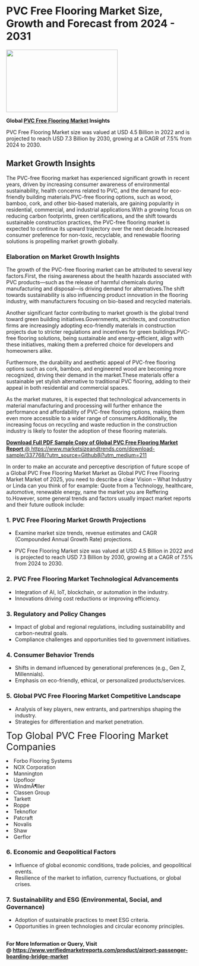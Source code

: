 <H1>PVC Free Flooring Market Size, Growth and Forecast from 2024 - 2031</H1><img class="aligncenter size-medium wp-image-584254" src="https://thirdeyenews.in/wp-content/uploads/2024/09/Global-Market-Research-300x168.jpeg" alt="" width="300" height="168" /><p><strong>Global&nbsp;<a href="https://www.marketsizeandtrends.com/download-sample/337768/?utm_source=Github8j?utm_medium=211">PVC Free Flooring Market</a> Insights</strong></p><p>PVC Free Flooring Market size was valued at USD 4.5 Billion in 2022 and is projected to reach USD 7.3 Billion by 2030, growing at a CAGR of 7.5% from 2024 to 2030.</p><p><h2>Market Growth Insights</h2> <p>The PVC-free flooring market has experienced significant growth in recent years, driven by increasing consumer awareness of environmental sustainability, health concerns related to PVC, and the demand for eco-friendly building materials.PVC-free flooring options, such as wood, bamboo, cork, and other bio-based materials, are gaining popularity in residential, commercial, and industrial applications.With a growing focus on reducing carbon footprints, green certifications, and the shift towards sustainable construction practices, the PVC-free flooring market is expected to continue its upward trajectory over the next decade.Increased consumer preference for non-toxic, recyclable, and renewable flooring solutions is propelling market growth globally.</p> <p><a href="download_sample_link_here"></a></p> <h3>Elaboration on Market Growth Insights</h3> <p>The growth of the PVC-free flooring market can be attributed to several key factors.First, the rising awareness about the health hazards associated with PVC products—such as the release of harmful chemicals during manufacturing and disposal—is driving demand for alternatives.The shift towards sustainability is also influencing product innovation in the flooring industry, with manufacturers focusing on bio-based and recycled materials.</p> <p>Another significant factor contributing to market growth is the global trend toward green building initiatives.Governments, architects, and construction firms are increasingly adopting eco-friendly materials in construction projects due to stricter regulations and incentives for green buildings.PVC-free flooring solutions, being sustainable and energy-efficient, align with these initiatives, making them a preferred choice for developers and homeowners alike.</p> <p>Furthermore, the durability and aesthetic appeal of PVC-free flooring options such as cork, bamboo, and engineered wood are becoming more recognized, driving their demand in the market.These materials offer a sustainable yet stylish alternative to traditional PVC flooring, adding to their appeal in both residential and commercial spaces.</p> <p>As the market matures, it is expected that technological advancements in material manufacturing and processing will further enhance the performance and affordability of PVC-free flooring options, making them even more accessible to a wider range of consumers.Additionally, the increasing focus on recycling and waste reduction in the construction industry is likely to foster the adoption of these flooring materials.</p> <p><a href="get_more_link_here"></p><p><span class=""><strong>Download Full PDF Sample Copy of Global PVC Free Flooring Market Report</strong> @ <a href="https://www.marketsizeandtrends.com/download-sample/337768/?utm_source=Github8j?utm_medium=211" target="_blank">https://www.marketsizeandtrends.com/download-sample/337768/?utm_source=Github8j?utm_medium=211</a></span></p><p>In order to make an accurate and perceptive description of future scope of a Global&nbsp;PVC Free Flooring Market Market as Global&nbsp;PVC Free Flooring Market Market of 2025, you need to describe a clear Vision &ndash; What Industry or Linda can you think of for example: Quote from a Technology, healthcare, automotive, renewable energy, name the market you are Reffering to.However, some general trends and factors usually impact market reports and their future outlook include:</p><h3>1.&nbsp;<strong>PVC Free Flooring Market Growth Projections</strong></h3><ul><li>Examine market size trends, revenue estimates and CAGR (Compounded Annual Growth Rate) projections.</li><li><p>PVC Free Flooring Market size was valued at USD 4.5 Billion in 2022 and is projected to reach USD 7.3 Billion by 2030, growing at a CAGR of 7.5% from 2024 to 2030.</p></li></ul><h3>2.&nbsp;<strong>PVC Free Flooring Market Technological Advancements</strong></h3><ul><li>Integration of AI, IoT, blockchain, or automation in the industry.</li><li>Innovations driving cost reductions or improving efficiency.</li></ul><h3>3.&nbsp;<strong>Regulatory and Policy Changes</strong></h3><ul><li>Impact of global and regional regulations, including sustainability and carbon-neutral goals.</li><li>Compliance challenges and opportunities tied to government initiatives.</li></ul><h3>4.&nbsp;<strong>Consumer Behavior Trends</strong></h3><ul><li>Shifts in demand influenced by generational preferences (e.g., Gen Z, Millennials).</li><li>Emphasis on eco-friendly, ethical, or personalized products/services.</li></ul><h3>5.&nbsp;<strong>Global PVC Free Flooring Market Competitive Landscape</strong></h3><ul><li>Analysis of key players, new entrants, and partnerships shaping the industry.</li><li>Strategies for differentiation and market penetration.</li></ul><p data-pm-slice="1 1 []"><span style="color: inherit; font-family: inherit; font-size: 25px;">Top Global PVC Free Flooring Market Companies</span></p><div class="" data-test-id=""><p><li>Forbo Flooring Systems</li><li> NOX Corporation</li><li> Mannington</li><li> Upofloor</li><li> WindmÃ¶ller</li><li> Classen Group</li><li> Tarkett</li><li> Roppe</li><li> Teknoflor</li><li> Patcraft</li><li> Novalis</li><li> Shaw</li><li> Gerflor</li></p></div><h3>6.&nbsp;<strong>Economic and Geopolitical Factors</strong></h3><ul><li>Influence of global economic conditions, trade policies, and geopolitical events.</li><li>Resilience of the market to inflation, currency fluctuations, or global crises.</li></ul><h3>7.&nbsp;<strong>Sustainability and ESG (Environmental, Social, and Governance)</strong></h3><ul><li>Adoption of sustainable practices to meet ESG criteria.</li><li>Opportunities in green technologies and circular economy principles.</li></ul><h2><strong style="font-size: 14px;">For More Information or Query, Visit @&nbsp;</strong><a style="background-color: #ffffff; font-size: 14px;" href="https://www.marketsizeandtrends.com/report/pvc-free-flooring-market/" target="_blank">https://www.verifiedmarketreports.com/product/airport-passenger-boarding-bridge-market</a></h2>